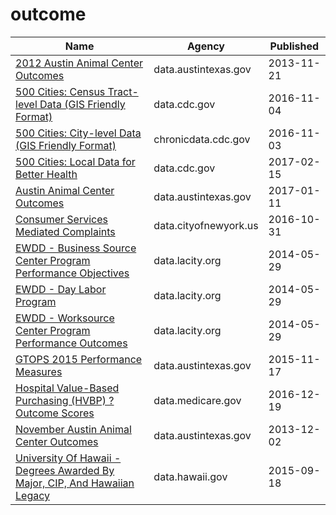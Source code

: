 # outcome

Name | Agency | Published
---- | ---- | ---------
[2012 Austin Animal Center Outcomes](../socrata/yrpa-wmth.md) | data.austintexas.gov | 2013-11-21
[500 Cities: Census Tract-level Data (GIS Friendly Format)](../socrata/k86t-wghb.md) | data.cdc.gov | 2016-11-04
[500 Cities: City-level Data (GIS Friendly Format)](../socrata/dxpw-cm5u.md) | chronicdata.cdc.gov | 2016-11-03
[500 Cities: Local Data for Better Health](../socrata/6vp6-wxuq.md) | data.cdc.gov | 2017-02-15
[Austin Animal Center Outcomes](../socrata/9t4d-g238.md) | data.austintexas.gov | 2017-01-11
[Consumer Services Mediated Complaints](../socrata/nre2-6m2s.md) | data.cityofnewyork.us | 2016-10-31
[EWDD - Business Source Center Program Performance Objectives](../socrata/qqur-fdui.md) | data.lacity.org | 2014-05-29
[EWDD - Day Labor Program](../socrata/9et4-6fpi.md) | data.lacity.org | 2014-05-29
[EWDD - Worksource Center Program Performance Outcomes](../socrata/7w5j-7jjp.md) | data.lacity.org | 2014-05-29
[GTOPS 2015 Performance Measures](../socrata/i8u6-gqak.md) | data.austintexas.gov | 2015-11-17
[Hospital Value-Based Purchasing (HVBP) ? Outcome Scores](../socrata/pudb-wetr.md) | data.medicare.gov | 2016-12-19
[November Austin Animal Center Outcomes](../socrata/xbbp-8bw7.md) | data.austintexas.gov | 2013-12-02
[University Of Hawaii - Degrees Awarded By Major, CIP, And Hawaiian Legacy](../socrata/7bfs-svqv.md) | data.hawaii.gov | 2015-09-18

